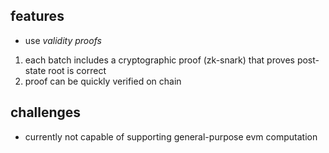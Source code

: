 ## features
- use *validity proofs* 
1. each batch includes a cryptographic proof (zk-snark) that proves post-state root is correct 
2. proof can be quickly verified on chain
## challenges
- currently not capable of supporting general-purpose evm computation